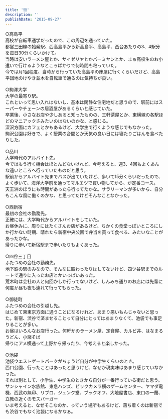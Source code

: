 ```yaml
---
title: '街'
description: ''
publishDate: '2015-09-27'
---
```


<p>○高島平<br>
高校が自転車通学だったので、この周辺を通っていた。<br>
都営三田線の始発駅、西高島平から新高島平、高島平、西台あたりの3、4駅分を毎日30分くらいかけて。<br>
当時は安いラーメン屋とか、サイゼリヤとかバーミヤンとか、まぁ高校生のお小遣いで行けるようなところばかりで何時間も粘っていた。<br>
今では月1回程度、当時から行っていた高島平の床屋に行くくらいだけど、高島平団地のけやき並木を自転車で通るのは気持ちが良い。<br>
&nbsp;<br>
○駒澤大学<br>
大学の最寄り駅。<br>
これといって思い入れはないし、基本は閑静な住宅地だと思うので、駅前にはスーパーやチェーンの居酒屋があるくらいと感じていた。<br>
卒業後、小さなお店や少しあると知ったものの、三軒茶屋とか、東横線の各駅ほどのマニアックさみたいのはないのかな、と感じる。<br>
深沢方面にカフェとかもあるけど、大学生で行くような感じでもなかった。<br>
駒沢公園は好きで、よく授業の合間とか天気の良い日には寝たりごはんを食べたりした。<br>
&nbsp;<br>
○品川<br>
大学時代のアルバイト先。<br>
今ではもう行く機会はほとんどないけれど、今考えると、週3、4回もよくあんな遠いところへ行っていたものだと思う。<br>
駅前からアルバイト先までバスが出ていたけど、歩いて15分くらいだったので、よく歩いて、海洋大学前を通ってマルエツで買い物してから、が定番コース。<br>
天王洲のほうにも時間があったら行ってたかな。サラリーマンが多いから、自分もこんな風に働くのかな、と思ってたけどそんなことなかった。<br>
&nbsp;<br>
○西新宿<br>
最初の会社の勤務先。<br>
正確には、大学時代からアルバイトをしていた。<br>
お昼休みに、周りにはたくさんお店があるけど、ちかくの食堂っぽいところにしか行かない時期、晴れたら新宿中央公園で弁当を買って食べる、みたいなことがあったかな。<br>
帰りに歩いて新宿駅まで歩いたりもよくあった。<br>
&nbsp;<br>
○四谷三丁目<br>
ふたつめの会社の勤務先。<br>
地下鉄の駅のみなので、そんなに賑わったりはしてないけど、四ツ谷駅までのルートで通りに入ったお店とかいっぱいあった。<br>
荒木町は会社の人と何回かしか行ってないけど、しんみち通りのお店には先輩に何度か昼も夜も連れて行ってもらった。<br>
&nbsp;<br>
○御徒町<br>
ふたつめの会社の引越し先。<br>
はじめて東東京方面に通うことになるけれど、あまり悪いもんじゃないと思った。新宿、渋谷で済ませることって自分にとってはあまりなくて、池袋でも事足りることが多い。<br>
お昼はいろんなお店行った。何軒かのラーメン屋、定食屋、カルビ丼、はなまるうどん、小諸そば<br>
帰りにアメ横通って上野から帰ったり、今考えると楽しかった。<br>
&nbsp;<br>
○池袋<br>
池袋ウエストゲートパークがちょうど自分が中学生くらいのとき。<br>
西口公園、行ったことはあったと思うけど、なぜか現実味はあまり感じていなかった。<br>
それは別として、小学生、中学生のときから自分が一番行っている街だと思う。<br>
サンシャイン水族館、東急ハンズ、ビックカメラ横のゲームセンター、ヤマダ電機、西武の無印、リブロ、ジュンク堂、ブックオフ、大地屋書店、東口の一蘭、立教の近くのモスバーガー<br>
いま考えると、なぜそこなのか、っていう場所もあるけど、落ち着くのは新宿でも渋谷でもなく池袋になるかなぁ。</p>


